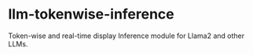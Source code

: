 # llm-tokenwise-inference
Token-wise and real-time display Inference module for Llama2 and other LLMs.
